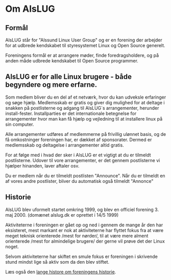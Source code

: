 # Om AlsLUG

## Formål
AlsLUG står for "Alssund Linux User Group" og er en forening der arbejder for at udbrede kendskabet til styresystemet Linux og 
Open Source generelt.

Foreningens formål er at arrangere møder, finde foredragsholdere, og på anden måde udbrede kendskabet til Open Source 
programmer.

## AlsLUG er for alle Linux brugere - både begyndere og mere erfarne.
Som medlem bliver du en del af et netværk, hvor du kan udveksle erfaringer og søge hjælp. Medlemsskab er gratis og giver dig 
mulighed for at deltage i snakken på postlisterne og adgang til AlsLUG´s arrangementer, herunder install-fester. Installparties er 
det internationale betegnelse for arrangementer hvor man kan få hjælp og vejledning til at installere linux på sin computer.


Alle arrangementer udføres af medlemmerne på frivillig ulønnet basis, og de få omkostninger foreningen har, er dækket af 
sponsorater. Dermed er medlemsskab og deltagelse i arrangementer altid gratis.

For at følge med i hvad der sker i AlsLUG er et vigtigt at du er tilmeldt postlisterne. Udover til vore arrangementer, er det 
gennem postlisterne vi hjælper hinanden, laver aftaler osv.

Du er medlem når du er tilmeldt postlisten "Announce". Når du er tilmeldt en af vores andre postlister, bliver du automatisk 
også tilmeldt "Annonce"

## Historie
AlsLUG blev uformelt startet omkring 1999, og blev en officiel forening 3. maj 2000. (domænet alslug.dk er oprettet i 14/5 1999)

Aktiviteterne i foreningen er gået op og ned i gennem de mange år den har  eksisteret, mest markant er nok at aktiviteterne
har flyttet fokus fra at være meget teknisk orienterede /mest for nørder/, til at være mere alment orienterede
/mest for almindelige brugere/ der gerne vil prøve det der Linux noget.

Selvom aktiviteterne har skiftet en smule fokus er foreningen i skrivende stund mindst lige så aktiv som da den blev stiftet.

Læs også den <a href='/om/historie.html'>lange histore om foreningens historie</a>.

